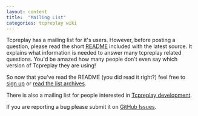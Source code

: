 ```yaml
---
layout: content
title:  "Mailing List"
categories: tcpreplay wiki
---
```



Tcpreplay has a mailing list for it's users. However, before posting a question, 
please read the short [README] included with the latest source. It explains what
information is needed to answer many tcpreplay related questions. You'd be amazed
how many people don't even say which version of Tcpreplay they are using!

So now that you've read the README (you did read it right?) feel free to 
[sign up][signup] or [read the list archives][archives].

There is also a mailing list for people interested in [Tcpreplay development][devlist].

If you are reporting a bug please submit it on [GitHub Issues][bugs].

[README]:    https://github.com/appneta/tcpreplay/blob/master/README.md
[signup]:    https://lists.sourceforge.net/lists/listinfo/tcpreplay-users
[archives]:  http://sourceforge.net/mailarchive/forum.php?forum_name=tcpreplay-users
[devlist]:   https://lists.sourceforge.net/lists/listinfo/tcpreplay-devel
[bugs]:      https://github.com/appneta/tcpreplay/issues

